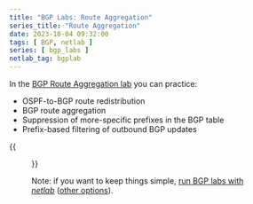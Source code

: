 ```yaml
---
title: "BGP Labs: Route Aggregation"
series_title: "Route Aggregation"
date: 2023-10-04 09:32:00
tags: [ BGP, netlab ]
series: [ bgp_labs ]
netlab_tag: bgplab
---
```

In the [BGP Route Aggregation lab](https://bgplabs.net/basic/8-aggregate/) you can practice:

* OSPF-to-BGP route redistribution
* BGP route aggregation
* Suppression of more-specific prefixes in the BGP table
* Prefix-based filtering of outbound BGP updates

{{<figure src="https://bgplabs.net/basic/topology-aggregate.png">}}

Note: if you want to keep things simple, [run BGP labs with _netlab_](https://bgplabs.net/1-setup/) ([other options](https://bgplabs.net/external/)).
